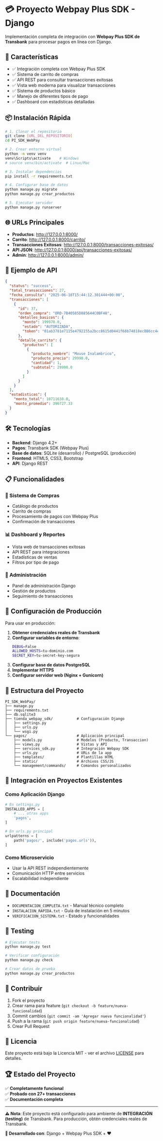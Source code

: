 # 💳 Proyecto Webpay Plus SDK - Django

Implementación completa de integración con **Webpay Plus SDK de Transbank** para procesar pagos en línea con Django.

## 🚀 Características

- ✅ Integración completa con Webpay Plus SDK
- ✅ Sistema de carrito de compras
- ✅ API REST para consultar transacciones exitosas
- ✅ Vista web moderna para visualizar transacciones
- ✅ Sistema de productos básico
- ✅ Manejo de diferentes tipos de pago
- ✅ Dashboard con estadísticas detalladas

## 📦 Instalación Rápida

```bash
# 1. Clonar el repositorio
git clone [URL_DEL_REPOSITORIO]
cd PI_SDK_WebPay

# 2. Crear entorno virtual
python -m venv venv
venv\Scripts\activate    # Windows
# source venv/bin/activate  # Linux/Mac

# 3. Instalar dependencias
pip install -r requirements.txt

# 4. Configurar base de datos
python manage.py migrate
python manage.py crear_productos

# 5. Ejecutar servidor
python manage.py runserver
```

## 🌐 URLs Principales

- **Productos**: http://127.0.0.1:8000/
- **Carrito**: http://127.0.0.1:8000/carrito/
- **Transacciones Exitosas**: http://127.0.0.1:8000/transacciones-exitosas/
- **API JSON**: http://127.0.0.1:8000/api/transacciones-exitosas/
- **Admin**: http://127.0.0.1:8000/admin/

## 📱 Ejemplo de API

```json
{
  "status": "success",
  "total_transacciones": 27,
  "fecha_consulta": "2025-06-18T15:44:12.301444+00:00",
  "transacciones": [
    {
      "id": 37,
      "orden_compra": "ORD-7B40585D885644C0BF48",
      "detalles_basicos": {
        "monto": 199970.0,
        "estado": "AUTORIZADA",
        "token": "01ab3781e7115e4792155a2bcc8615d0441f68b74818ec886cc4eadd73714567"
      },
      "detalle_carrito": {
        "productos": [
          {
            "producto_nombre": "Mouse Inalambrico",
            "producto_precio": 29990.0,
            "cantidad": 1,
            "subtotal": 29990.0
          }
        ]
      }
    }
  ],
  "estadisticas": {
    "monto_total": 10711638.0,
    "monto_promedio": 396727.33
  }
}
```

## 🛠️ Tecnologías

- **Backend**: Django 4.2+
- **Pagos**: Transbank SDK (Webpay Plus)
- **Base de datos**: SQLite (desarrollo) / PostgreSQL (producción)
- **Frontend**: HTML5, CSS3, Bootstrap
- **API**: Django REST

## 📋 Funcionalidades

### 🛒 Sistema de Compras
- Catálogo de productos
- Carrito de compras
- Procesamiento de pagos con Webpay Plus
- Confirmación de transacciones

### 📊 Dashboard y Reportes
- Vista web de transacciones exitosas
- API REST para integraciones
- Estadísticas de ventas
- Filtros por tipo de pago

### 🔧 Administración
- Panel de administración Django
- Gestión de productos
- Seguimiento de transacciones

## 🔐 Configuración de Producción

Para usar en producción:

1. **Obtener credenciales reales de Transbank**
2. **Configurar variables de entorno**:
   ```bash
   DEBUG=False
   ALLOWED_HOSTS=tu-dominio.com
   SECRET_KEY=tu-secret-key-segura
   ```
3. **Configurar base de datos PostgreSQL**
4. **Implementar HTTPS**
5. **Configurar servidor web (Nginx + Gunicorn)**

## 📁 Estructura del Proyecto

```
PI_SDK_WebPay/
├── manage.py
├── requirements.txt
├── db.sqlite3
├── tienda_webpay_sdk/           # Configuración Django
│   ├── settings.py
│   ├── urls.py
│   └── wsgi.py
└── pagos/                       # Aplicación principal
    ├── models.py                # Modelos (Producto, Transaccion)
    ├── views.py                 # Vistas y API
    ├── services_sdk.py          # Integración Webpay SDK
    ├── urls.py                  # URLs de la app
    ├── templates/               # Plantillas HTML
    ├── static/                  # Archivos CSS/JS
    └── management/commands/     # Comandos personalizados
```

## 🔗 Integración en Proyectos Existentes

### Como Aplicación Django
```python
# En settings.py
INSTALLED_APPS = [
    # ... otras apps
    'pagos',
]

# En urls.py principal
urlpatterns = [
    path('pagos/', include('pagos.urls')),
]
```

### Como Microservicio
- Usar la API REST independientemente
- Comunicación HTTP entre servicios
- Escalabilidad independiente

## 📖 Documentación

- `DOCUMENTACION_COMPLETA.txt` - Manual técnico completo
- `INSTALACION_RAPIDA.txt` - Guía de instalación en 5 minutos
- `VERIFICACION_SISTEMA.txt` - Estado y funcionalidades

## 🧪 Testing

```bash
# Ejecutar tests
python manage.py test

# Verificar configuración
python manage.py check

# Crear datos de prueba
python manage.py crear_productos
```

## 🤝 Contribuir

1. Fork el proyecto
2. Crear rama para feature (`git checkout -b feature/nueva-funcionalidad`)
3. Commit cambios (`git commit -am 'Agregar nueva funcionalidad'`)
4. Push a la rama (`git push origin feature/nueva-funcionalidad`)
5. Crear Pull Request

## 📄 Licencia

Este proyecto está bajo la Licencia MIT - ver el archivo [LICENSE](LICENSE) para detalles.

## 🏆 Estado del Proyecto

✅ **Completamente funcional**  
✅ **Probado con 27+ transacciones**  
✅ **Documentación completa**  

---

**⚠️ Nota**: Este proyecto está configurado para ambiente de **INTEGRACIÓN (testing)** de Transbank. Para producción, obtén credenciales reales de Transbank.

**🎯 Desarrollado con**: Django + Webpay Plus SDK + ❤️

